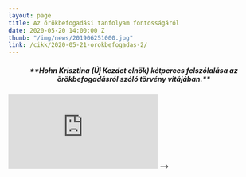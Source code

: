 ```yaml
---
layout: page
title: Az örökbefogadási tanfolyam fontosságáról
date: 2020-05-20 14:00:00 Z
thumb: "/img/news/201906251000.jpg"
link: /cikk/2020-05-21-orokbefogadas-2/
---
```

<h5 style="text-align: center;">**Hohn Krisztina (Új Kezdet elnök) kétperces felszólalása az örökbefogadásról szóló törvény vitájában.**</h5>
<div class="container-yt">
  <iframe class="responsive-iframe-yt" src="https://www.youtube.com/embed/syUP1-ZFM5g" frameborder="0" allowfullscreen>><iframe>
</div>
<!-- <iframe width="770" height="433" src="https://www.youtube.com/embed/syUP1-ZFM5g" frameborder="0" allowfullscreen></iframe> -->